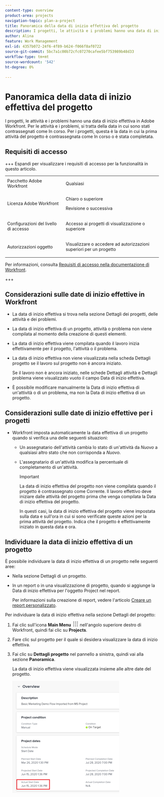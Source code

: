 ```yaml
---
content-type: overview
product-area: projects
navigation-topic: plan-a-project
title: Panoramica della data di inizio effettiva del progetto
description: I progetti, le attività e i problemi hanno una data di inizio effettiva in Adobe Workfront. Per le attività e i problemi, si tratta della data in cui sono stati contrassegnati come In corso. Per i progetti, questa è la data in cui la prima attività del progetto è contrassegnata come In corso o è stata completata.
author: Alina
feature: Work Management
exl-id: 4357b072-24f6-4f89-b624-f066f8af0722
source-git-commit: 5bc7a1c00b72cfc07270cafee5bf753989b48d33
workflow-type: tm+mt
source-wordcount: '542'
ht-degree: 0%

---
```


# Panoramica della data di inizio effettiva del progetto

I progetti, le attività e i problemi hanno una data di inizio effettiva in Adobe Workfront. Per le attività e i problemi, si tratta della data in cui sono stati contrassegnati come In corso. Per i progetti, questa è la data in cui la prima attività del progetto è contrassegnata come In corso o è stata completata.

## Requisiti di accesso

+++ Espandi per visualizzare i requisiti di accesso per la funzionalità in questo articolo. 

<table style="table-layout:auto"> 
 <col> 
 <col> 
 <tbody> 
  <tr> 
   <td role="rowheader">Pacchetto Adobe Workfront</td> 
   <td> <p>Qualsiasi</p> </td> 
  </tr> 
  <tr> 
   <td role="rowheader">Licenza Adobe Workfront</td> 
   <td><p>Chiaro o superiore</p> 
   <p>Revisione o successiva</p> </td> 
  </tr> 
  <tr> 
   <td role="rowheader">Configurazioni del livello di accesso</td> 
   <td> <p>Accesso ai progetti di visualizzazione o superiore</p>  </td> 
  </tr> 
  <tr> 
   <td role="rowheader">Autorizzazioni oggetto</td> 
   <td> <p>Visualizzare o accedere ad autorizzazioni superiori per un progetto</p>  </td> 
  </tr> 
 </tbody> 
</table>

Per informazioni, consulta [Requisiti di accesso nella documentazione di Workfront](/help/quicksilver/administration-and-setup/add-users/access-levels-and-object-permissions/access-level-requirements-in-documentation.md).

+++

<!--Old:

<table style="table-layout:auto"> 
 <col> 
 <col> 
 <tbody> 
  <tr> 
   <td role="rowheader">Adobe Workfront plan*</td> 
   <td> <p>Any</p> </td> 
  </tr> 
  <tr> 
   <td role="rowheader">Adobe Workfront license*</td> 
   <td> <p>Review or higher</p> </td> 
  </tr> 
  <tr> 
   <td role="rowheader">Access level configurations*</td> 
   <td> <p>View or higher access to Projects</p> <p>Note: If you still don't have access, ask your Workfront administrator if they set additional restrictions in your access level. For information on how a Workfront administrator can modify your access level, see <a href="../../../administration-and-setup/add-users/configure-and-grant-access/create-modify-access-levels.md" class="MCXref xref">Create or modify custom access levels</a>.</p> </td> 
  </tr> 
  <tr> 
   <td role="rowheader">Object permissions</td> 
   <td> <p>View or higher permissions to a project</p> <p>For information on requesting additional access, see <a href="../../../workfront-basics/grant-and-request-access-to-objects/request-access.md" class="MCXref xref">Request access to objects </a>.</p> </td> 
  </tr> 
 </tbody> 
</table>-->

## Considerazioni sulle date di inizio effettive in Workfront

* La data di inizio effettiva si trova nella sezione Dettagli dei progetti, delle attività e dei problemi. 
* La data di inizio effettiva di un progetto, attività o problema non viene compilata al momento della creazione di questi elementi.
* La data di inizio effettiva viene compilata quando il lavoro inizia effettivamente per il progetto, l&#39;attività o il problema.
* La data di inizio effettiva non viene visualizzata nella scheda Dettagli progetto se il lavoro sul progetto non è ancora iniziato.

  Se il lavoro non è ancora iniziato, nelle schede Dettagli attività e Dettagli problema viene visualizzato vuoto il campo Data di inizio effettiva.

* È possibile modificare manualmente la Data di inizio effettiva di un&#39;attività o di un problema, ma non la Data di inizio effettiva di un progetto.

## Considerazioni sulle date di inizio effettive per i progetti

* Workfront imposta automaticamente la data effettiva di un progetto quando si verifica una delle seguenti situazioni:

   * Un assegnatario dell&#39;attività cambia lo stato di un&#39;attività da *Nuovo* a qualsiasi altro stato che non corrisponda a *Nuovo*.

   * L&#39;assegnatario di un&#39;attività modifica la percentuale di completamento di un&#39;attività.

     >[!IMPORTANT]
     >
     >La data di inizio effettiva del progetto non viene compilata quando il progetto è contrassegnato come Corrente. Il lavoro effettivo deve iniziare dalle attività del progetto prima che venga compilata la Data di inizio effettiva del progetto.

     In questi casi, la data di inizio effettiva del progetto viene impostata sulla data e sull&#39;ora in cui si sono verificate queste azioni per la prima attività del progetto. Indica che il progetto è effettivamente iniziato in questa data e ora.

## Individuare la data di inizio effettiva di un progetto

È possibile individuare la data di inizio effettiva di un progetto nelle seguenti aree:

* Nella sezione Dettagli di un progetto.
* In un report o in una visualizzazione di progetto, quando si aggiunge la Data di inizio effettiva per l&#39;oggetto Project nel report.

  Per informazioni sulla creazione di report, vedere l&#39;articolo [Creare un report personalizzato](../../../reports-and-dashboards/reports/creating-and-managing-reports/create-custom-report.md).

Per individuare la data di inizio effettiva nella sezione Dettagli del progetto:

1. Fai clic sull&#39;icona **Main Menu** ![Main Menu icon](assets/main-menu-icon.png) nell&#39;angolo superiore destro di Workfront, quindi fai clic su **Projects**.
1. Fare clic sul progetto per il quale si desidera visualizzare la data di inizio effettiva.
1. Fai clic su **Dettagli progetto** nel pannello a sinistra, quindi vai alla sezione **Panoramica**.

   La data di inizio effettiva viene visualizzata insieme alle altre date del progetto.

   ![](assets/nwe-project-actual-start-date--highlighted-350x367.png)


